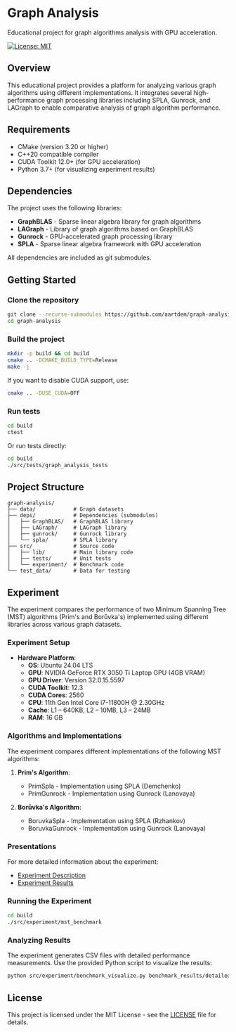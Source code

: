 # Graph Analysis

Educational project for graph algorithms analysis with GPU acceleration.

[![License: MIT](https://img.shields.io/badge/License-MIT-blue.svg)](https://opensource.org/licenses/MIT)

## Overview

This educational project provides a platform for analyzing various graph algorithms using different implementations. It integrates several high-performance graph processing libraries including SPLA, Gunrock, and LAGraph to enable comparative analysis of graph algorithm performance.

## Requirements

- CMake (version 3.20 or higher)
- C++20 compatible compiler
- CUDA Toolkit 12.0+ (for GPU acceleration)
- Python 3.7+ (for visualizing experiment results)

## Dependencies

The project uses the following libraries:
- **GraphBLAS** - Sparse linear algebra library for graph algorithms
- **LAGraph** - Library of graph algorithms based on GraphBLAS
- **Gunrock** - GPU-accelerated graph processing library
- **SPLA** - Sparse linear algebra framework with GPU acceleration

All dependencies are included as git submodules.

## Getting Started

### Clone the repository

```bash
git clone --recurse-submodules https://github.com/aartdem/graph-analysis.git
cd graph-analysis
```

### Build the project

```bash
mkdir -p build && cd build
cmake .. -DCMAKE_BUILD_TYPE=Release
make -j
```

If you want to disable CUDA support, use:

```bash
cmake .. -DUSE_CUDA=OFF
```

### Run tests

```bash
cd build
ctest
```

Or run tests directly:

```bash
cd build
./src/tests/graph_analysis_tests
```

## Project Structure

```
graph-analysis/
├── data/            # Graph datasets
├── deps/            # Dependencies (submodules)
│   ├── GraphBLAS/   # GraphBLAS library
│   ├── LAGraph/     # LAGraph library
│   ├── gunrock/     # Gunrock library
│   └── spla/        # SPLA library
├── src/             # Source code
│   ├── lib/         # Main library code
│   ├── tests/       # Unit tests
│   └── experiment/  # Benchmark code
└── test_data/       # Data for testing
```

## Experiment

The experiment compares the performance of two Minimum Spanning Tree (MST) algorithms (Prim's and Borůvka's) implemented using different libraries across various graph datasets.

### Experiment Setup

- **Hardware Platform**:
  - **OS**: Ubuntu 24.04 LTS
  - **GPU**: NVIDIA GeForce RTX 3050 Ti Laptop GPU (4GB VRAM)
  - **GPU Driver**: Version 32.0.15.5597
  - **CUDA Toolkit**: 12.3
  - **CUDA Cores**: 2560
  - **CPU**: 11th Gen Intel Core i7-11800H @ 2.30GHz
  - **Cache**: L1 – 640KB, L2 – 10MB, L3 – 24MB
  - **RAM**: 16 GB

### Algorithms and Implementations

The experiment compares different implementations of the following MST algorithms:

1. **Prim's Algorithm**:
   - PrimSpla - Implementation using SPLA (Demchenko)
   - PrimGunrock - Implementation using Gunrock (Lanovaya)

2. **Borůvka's Algorithm**:
   - BoruvkaSpla - Implementation using SPLA (Rzhankov)
   - BoruvkaGunrock - Implementation using Gunrock (Lanovaya)

### Presentations

For more detailed information about the experiment:
- [Experiment Description](https://docs.google.com/presentation/d/1xxoiBwerK7msai74zNqYxyBL4wHLj3AvmLC116NprvM/edit)
- [Experiment Results](https://docs.google.com/presentation/d/1tovuGspjaOwE9g6Lq4YJFvxqwHRNL1XCQpDL_DQ84Yw/edit)

### Running the Experiment

```bash
cd build
./src/experiment/mst_benchmark
```

### Analyzing Results

The experiment generates CSV files with detailed performance measurements. Use the provided Python script to visualize the results:

```bash
python src/experiment/benchmark_visualize.py benchmark_results/detailed_results_*.csv benchmark_results/summary_results_*.csv
```

## License

This project is licensed under the MIT License - see the [LICENSE](LICENSE) file for details.